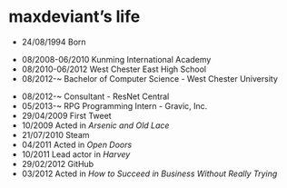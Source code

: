 maxdeviant’s life
===============

- 24/08/1994 Born

<!--[Education]-->
- 08/2008-06/2010 Kunming International Academy
- 08/2010-06/2012 West Chester East High School
- 08/2012-~ Bachelor of Computer Science - West Chester University

<!--[Employment]-->
- 08/2012-~ Consultant - ResNet Central
- 05/2013-~ RPG Programming Intern - Gravic, Inc.
- 29/04/2009 First Tweet
- 10/2009 Acted in <em>Arsenic and Old Lace</em>
- 21/07/2010 Steam
- 04/2011 Acted in <em>Open Doors</em>
- 10/2011 Lead actor in <em>Harvey</em>
- 29/02/2012 GitHub
- 03/2012 Acted in <em>How to Succeed in Business Without Really Trying</em>

